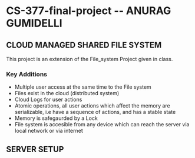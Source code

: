 # CS-377-final-project -- ANURAG GUMIDELLI

## CLOUD MANAGED SHARED FILE SYSTEM

This project is an extension of the File_system Project given in class.

### Key Additions
- Multiple user access at the same time to the File system
- Files exist in the cloud (distributed system)
- Cloud Logs for user actions
- Atomic operations, all user actions which affect the memory are serializable, i.e have a sequence of actions, and has a stable state
- Memory is safegaurded by a Lock
- File system is accesible from any device which can reach the server via local network or via internet


## SERVER SETUP



